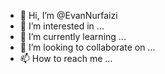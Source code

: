 - 👋 Hi, I’m @EvanNurfaizi
- 👀 I’m interested in ...
- 🌱 I’m currently learning ...
- 💞️ I’m looking to collaborate on ...
- 📫 How to reach me ...

<!---
EvanNurfaizi/EvanNurfaizi is a ✨ special ✨ repository because its `README.md` (this file) appears on your GitHub profile.
You can click the Preview link to take a look at your changes.
--->
